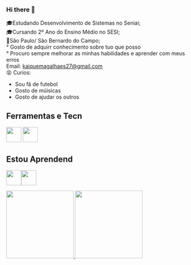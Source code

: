 ### Hi there 👋

<!--
**Kaique-ms27/Kaique-ms27** is a ✨ _special_ ✨ repository because its `README.md` (this file) appears on your GitHub profile.

Here are some ideas to get you started:

-🎓Aualmente estou estudando Desencolvimento de  Sistemas no Senai;
- 🌱 Estou aprendendo  Front-End e Back-end
- 👯
- 🤔 I’m looking for help with ...
- 💬 Ask me about ...
- 📫 How to reach me: ...
- 😄 Pronouns: ...
- ⚡ Fun fact: ...
-->
🎓Estudando Desenvolvimento de Sistemas no Seniai;<br>
🎓Cursando 2º Ano do Ensino Médio no SESI;<br>
🚩São Paulo/ São Bernardo do Campo;<br>
° Gosto de adquirr conhecimento sobre tuo que posso<br>
° Procuro sempre melhorar as minhas habilidades e aprender com meus erros<br>
Email: kaiquemagalhaes27@gmail.com <br>
😝 Curios:
- Sou fã de futebol
- Gosto de múisicas
- Gosto de ajudar os outros

## Ferramentas e Tecn
<img src="https://cdn.jsdelivr.net/gh/devicons/devicon/icons/github/github-original.svg" width="40" height="40"/> <img src="https://cdn.jsdelivr.net/gh/devicons/devicon/icons/vscode/vscode-original.svg" width = "40" heigth = "40" />
## Estou Aprendend
<img src="https://cdn.jsdelivr.net/gh/devicons/devicon/icons/html5/html5-original.svg" width = "40" heigth = "40"/><img src="https://cdn.jsdelivr.net/gh/devicons/devicon/icons/css3/css3-original.svg" width = "40" heigth = "40"/>

<div> 
 <a href="https://github.com/Kaique-ms27">
 <img height="180em" src="https://github-readme-stats.vercel.app/api/top-langs/?username=Kaique-ms27&layout=compact&langs_count=7&theme=dracula"/>
 <img height="180em" src="https://github-readme-stats.vercel.app/api?username=Kaique-ms27&show_icons=true&theme=dracula&include_all_commits=true&count_private=true"/> 
 </div>


